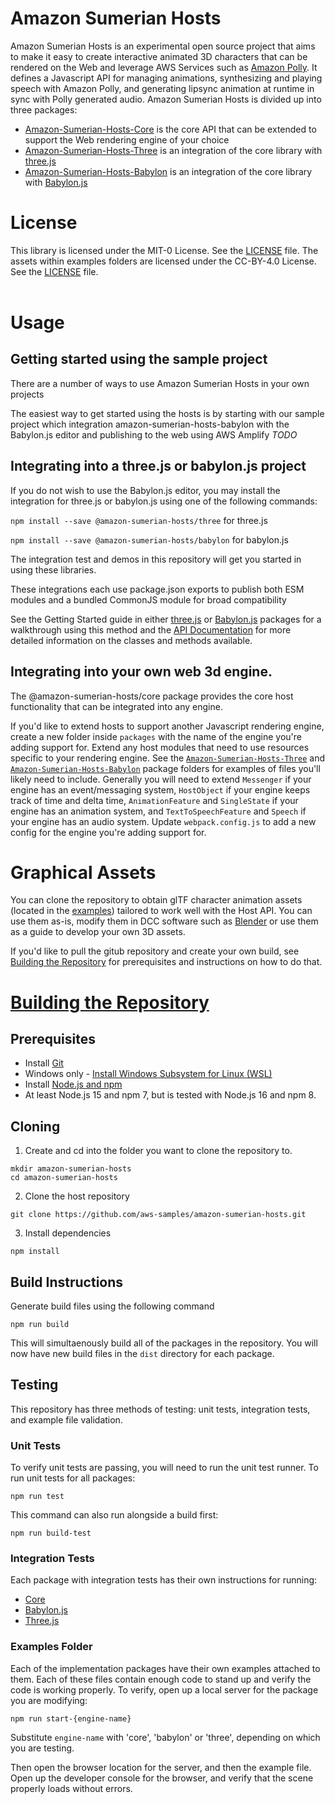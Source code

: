 # Amazon Sumerian Hosts

Amazon Sumerian Hosts is an experimental open source project that aims to make it easy to create interactive animated 3D characters that can be rendered on the Web and leverage AWS Services such as [Amazon Polly](https://aws.amazon.com/polly/). 
It defines a Javascript API for managing animations, synthesizing and playing speech with Amazon Polly, and generating lipsync animation at runtime in sync with Polly generated audio. Amazon Sumerian Hosts is divided up into three packages:
* [Amazon-Sumerian-Hosts-Core](packages/amazon-sumerian-hosts-core) is the core API that can be extended to support the Web rendering engine of your choice
* [Amazon-Sumerian-Hosts-Three](packages/amazon-sumerian-hosts-three) is an integration of the core library with [three.js](https://threejs.org/)
* [Amazon-Sumerian-Hosts-Babylon](packages/amazon-sumerian-hosts-babylon) is an integration of the core library with [Babylon.js](https://www.babylonjs.com/)


# License

This library is licensed under the MIT-0 License. See the [LICENSE](LICENSE) file. The assets within examples folders are licensed under the CC-BY-4.0 License. See the [LICENSE](packages/amazon-sumerian-hosts-babylon/examples/assets/LICENSE) file.
<br/><br/>

# Usage

## Getting started using the sample project

There are a number of ways to use Amazon Sumerian Hosts in your own projects

The easiest way to get started using the hosts is by starting with our sample project which integration amazon-sumerian-hosts-babylon with the Babylon.js editor and publishing to the web using AWS Amplify *TODO*


## Integrating into a three.js or babylon.js project

If you do not wish to use the Babylon.js editor, you may install the integration for three.js or babylon.js using one of the following commands:

`npm install --save @amazon-sumerian-hosts/three` for three.js

`npm install --save @amazon-sumerian-hosts/babylon` for babylon.js

The integration test and demos in this repository will get you started in using these libraries.

These integrations each use package.json exports to publish both ESM modules and a bundled CommonJS module for broad compatibility

See the Getting Started guide in either [three.js](packages/amazon-sumerian-hosts-three/README.md#getting-started) or [Babylon.js](packages/amazon-sumerian-hosts-babylon/README.md#getting-started) packages for a walkthrough using this method and the [API Documentation](https://aws-samples.github.io/amazon-sumerian-hosts/) for more detailed information on the classes and methods available. 


## Integrating into your own web 3d engine.

The @amazon-sumerian-hosts/core package provides the core host functionality that can be integrated into any engine.

If you'd like to extend hosts to support another Javascript rendering engine, create a new folder inside `packages` with the name of the engine you're adding support for. 
Extend any host modules that need to use resources specific to your rendering engine. See the [`Amazon-Sumerian-Hosts-Three`](packages/amazon-sumerian-hosts-three/src/three.js/) and [`Amazon-Sumerian-Hosts-Babylon`](packages/amazon-sumerian-hosts-babylon/src/Babylon.js/) package folders for examples of files you'll likely need to include. Generally you will need to extend `Messenger` if your engine has an event/messaging system, `HostObject` if your engine keeps track of time and delta time, `AnimationFeature` and `SingleState` if your engine has an animation system, and `TextToSpeechFeature` and `Speech` if your engine has an audio system. Update `webpack.config.js` to add a new config for the engine you're adding support for.

# Graphical Assets

You can clone the repository to obtain glTF character animation assets (located in the [examples](packages/amazon-sumerian-hosts-babylon/examples/assets/glTF/)) tailored to work well with the Host API. You can use them as-is, modify them in DCC software such as [Blender](https://www.blender.org/) or use them as a guide to develop your own 3D assets.


If you'd like to pull the gitub repository and create your own build, see [Building the Repository](#Building-the-Repository) for prerequisites and instructions on how to do that.


# [Building the Repository](#Building-the-Repository)

## Prerequisites  

- Install [Git](https://git-scm.com/book/en/v2/Getting-Started-Installing-Git)
- Windows only - [Install Windows Subsystem for Linux (WSL)](https://docs.microsoft.com/en-us/windows/wsl/install-win10)
- Install [Node.js and npm](https://docs.npmjs.com/downloading-and-installing-node-js-and-npm)
 - At least Node.js 15 and npm 7, but is tested with Node.js 16 and npm 8. 


## Cloning

1. Create and cd into the folder you want to clone the repository to.
```
mkdir amazon-sumerian-hosts
cd amazon-sumerian-hosts
```

2. Clone the host repository  
```
git clone https://github.com/aws-samples/amazon-sumerian-hosts.git
```

3. Install dependencies
```
npm install
```

## Build Instructions
Generate build files using the following command
```
npm run build
```
This will simultaenously build all of the packages in the repository. You will now have new build files in the `dist` directory for each package. 

## Testing
This repository has three methods of testing: unit tests, integration tests, and example file validation.

### Unit Tests
To verify unit tests are passing, you will need to run the unit test runner. To run unit tests for all packages:
```
npm run test
```

This command can also run alongside a build first:
```
npm run build-test
```

### Integration Tests
Each package with integration tests has their own instructions for running:
- [Core](packages/amazon-sumerian-hosts-core/test/integration_test/README.md)
- [Babylon.js](packages/amazon-sumerian-hosts-babylon/test/integration_test/README.md)
- [Three.js](packages/amazon-sumerian-hosts-three/test/integration_test/README.md)

### Examples Folder
Each of the implementation packages have their own examples attached to them. Each of these files contain enough code to stand up and verify the code is working properly. To verify, open up a local server for the package you are modifying:
```
npm run start-{engine-name}
```
Substitute `engine-name` with 'core', 'babylon' or 'three', depending on which you are testing.


Then open the browser location for the server, and then the example file. Open up the developer console for the browser, and verify that the scene properly loads without errors. 